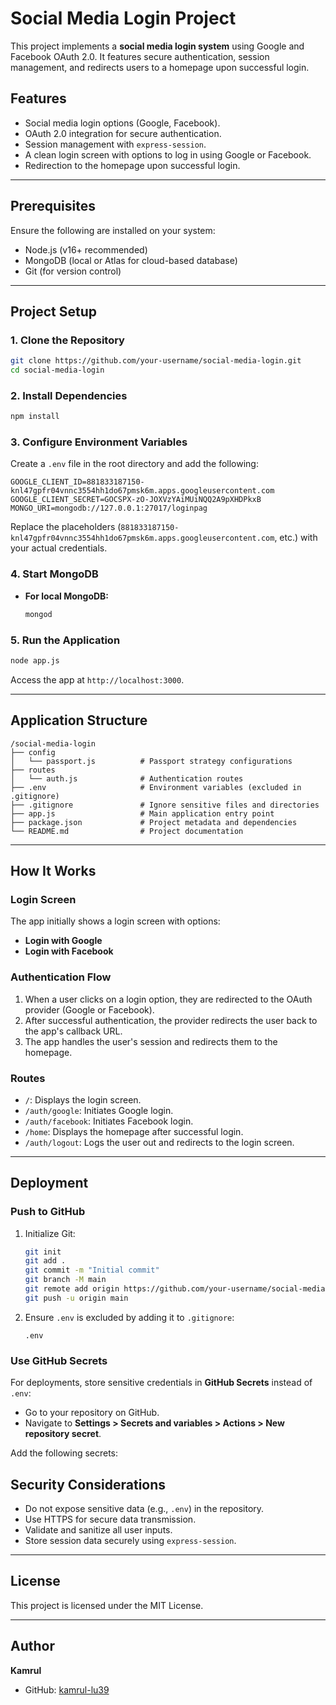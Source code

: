 # Social Media Login Project

This project implements a **social media login system** using Google and Facebook OAuth 2.0. It features secure authentication, session management, and redirects users to a homepage upon successful login.

## Features
- Social media login options (Google, Facebook).
- OAuth 2.0 integration for secure authentication.
- Session management with `express-session`.
- A clean login screen with options to log in using Google or Facebook.
- Redirection to the homepage upon successful login.

---

## Prerequisites
Ensure the following are installed on your system:
- Node.js (v16+ recommended)
- MongoDB (local or Atlas for cloud-based database)
- Git (for version control)

---

## Project Setup

### 1. Clone the Repository
```sh
git clone https://github.com/your-username/social-media-login.git
cd social-media-login
```

### 2. Install Dependencies
```sh
npm install
```

### 3. Configure Environment Variables
Create a `.env` file in the root directory and add the following:
```env
GOOGLE_CLIENT_ID=881833187150-knl47gpfr04vnnc3554hh1do67pmsk6m.apps.googleusercontent.com
GOOGLE_CLIENT_SECRET=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
MONGO_URI=mongodb://127.0.0.1:27017/loginpag
```
Replace the placeholders (`881833187150-knl47gpfr04vnnc3554hh1do67pmsk6m.apps.googleusercontent.com`, etc.) with your actual credentials.

### 4. Start MongoDB
- **For local MongoDB:**
  ```sh
  mongod
  ```

### 5. Run the Application
```sh
node app.js
```

Access the app at `http://localhost:3000`.

---

## Application Structure

```
/social-media-login
├── config
│   └── passport.js          # Passport strategy configurations
├── routes
│   └── auth.js              # Authentication routes
├── .env                     # Environment variables (excluded in .gitignore)
├── .gitignore               # Ignore sensitive files and directories
├── app.js                   # Main application entry point
├── package.json             # Project metadata and dependencies
└── README.md                # Project documentation
```

---

## How It Works

### Login Screen
The app initially shows a login screen with options:
- **Login with Google**
- **Login with Facebook**

### Authentication Flow
1. When a user clicks on a login option, they are redirected to the OAuth provider (Google or Facebook).
2. After successful authentication, the provider redirects the user back to the app's callback URL.
3. The app handles the user's session and redirects them to the homepage.

### Routes
- `/`: Displays the login screen.
- `/auth/google`: Initiates Google login.
- `/auth/facebook`: Initiates Facebook login.
- `/home`: Displays the homepage after successful login.
- `/auth/logout`: Logs the user out and redirects to the login screen.

---

## Deployment

### Push to GitHub
1. Initialize Git:
   ```sh
   git init
   git add .
   git commit -m "Initial commit"
   git branch -M main
   git remote add origin https://github.com/your-username/social-media-login.git
   git push -u origin main
   ```

2. Ensure `.env` is excluded by adding it to `.gitignore`:
   ```plaintext
   .env
   ```

### Use GitHub Secrets
For deployments, store sensitive credentials in **GitHub Secrets** instead of `.env`:
- Go to your repository on GitHub.
- Navigate to **Settings > Secrets and variables > Actions > New repository secret**.

Add the following secrets:

## Security Considerations
- Do not expose sensitive data (e.g., `.env`) in the repository.
- Use HTTPS for secure data transmission.
- Validate and sanitize all user inputs.
- Store session data securely using `express-session`.

---

## License
This project is licensed under the MIT License.

---

## Author
**Kamrul**
- GitHub: [kamrul-lu39](https://github.com/kamrul-lu39)

